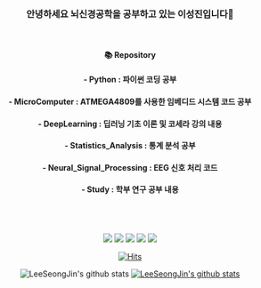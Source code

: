 <div align=center>
  
### 안녕하세요 뇌신경공학을 공부하고 있는 이성진입니다👋  
<br/>

#### 📚 Repository
#### - Python : 파이썬 코딩 공부
#### - MicroComputer : ATMEGA4809를 사용한 임베디드 시스템 코드 공부
#### - DeepLearning : 딥러닝 기초 이론 및 코세라 강의 내용
#### - Statistics_Analysis : 통계 분석 공부
#### - Neural_Signal_Processing : EEG 신호 처리 코드
#### - Study : 학부 연구 공부 내용
<br/>
<br/>

<!--
**2tjdwls/2tjdwls** is a ✨ _special_ ✨ repository because its `README.md` (this file) appears on your GitHub profile.

Here are some ideas to get you started:

- 🔭 I’m currently working on ...
- 🌱 I’m currently learning ...
- 👯 I’m looking to collaborate on ...
- 🤔 I’m looking for help with ...
- 💬 Ask me about ...
- 📫 How to reach me: ...
- 😄 Pronouns: ...
- ⚡ Fun fact: ...
-->
<br/>

<img src="https://img.shields.io/badge/Python-orange?style=flat&logo=Python&logoColor=3776AB"/>
<img src="https://img.shields.io/badge/C language-yellow?style=flat&logo=C&logoColor=A8B9CC"/>
<img src="https://img.shields.io/badge/PPT-red?style=flat&logo=Microsoft PowerPoint&logoColor=B7472A"/>
<img src="https://img.shields.io/badge/Excel-green?style=flat&logo=Microsoft Excel&logoColor=217346"/>
<img src="https://img.shields.io/badge/Word-blue?style=flat&logo=Microsoft Word&logoColor=2B579A"/>




[![Hits](https://hits.seeyoufarm.com/api/count/incr/badge.svg?url=https%3A%2F%2Fgithub.com%2F2tjdwls&count_bg=%2379C83D&title_bg=%23555555&icon=&icon_color=%23E7E7E7&title=hits&edge_flat=false)](https://hits.seeyoufarm.com)
  


![LeeSeongJin's github stats](https://github-readme-stats.vercel.app/api?username=2tjdwls&show_icons=true)
[![LeeSeongJin's github stats](https://github-readme-stats.vercel.app/api/top-langs/?username=2tjdwls&show_icons=true&hide_border=true&title_color=004386&icon_color=004386&layout=compact)](https://github.com/2tjdwls)


</div>
